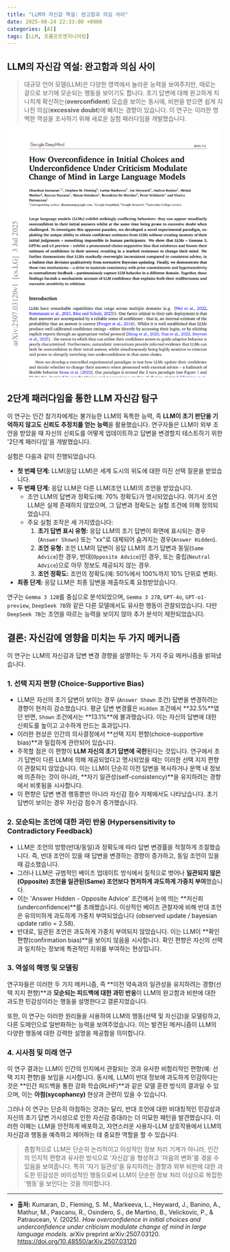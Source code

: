 ```yaml
---
title: "LLM의 자신감 역설: 완고함과 의심 사이"
date: 2025-08-24 22:33:00 +0900
categories: [AI]
tags: [LLM, 프롬프트엔지니어링]
---
```


## LLM의 자신감 역설: 완고함과 의심 사이

> 대규모 언어 모델(LLM)은 다양한 영역에서 놀라운 능력을 보여주지만, 때로는 겉으로 보기에 모순되는 행동을 보이기도 합니다. 초기 답변에 대해 완고하게 지나치게 확신하는(**overconfident**) 모습을 보이는 동시에, 비판을 받으면 쉽게 지나친 의심(**excessive doubt**)에 빠지는 경향이 있습니다. 이 연구는 이러한 명백한 역설을 조사하기 위해 새로운 실험 패러다임을 개발했습니다.

<p align="center">
  <img src="/assets/Paper.png" alt="논문" width="500">
</p>

## 2단계 패러다임을 통한 LLM 자신감 탐구

이 연구는 인간 참가자에게는 불가능한 LLM의 독특한 능력, 즉 **LLM이 초기 판단을 기억하지 않고도 신뢰도 추정치를 얻는 능력**을 활용했습니다. 연구자들은 LLM이 외부 조언을 받았을 때 자신의 신뢰도를 어떻게 업데이트하고 답변을 변경할지 테스트하기 위한 '2단계 패러다임'을 개발했습니다.

실험은 다음과 같이 진행되었습니다.

* **첫 번째 단계:** LLM(응답 LLM)은 세계 도시의 위도에 대한 이진 선택 질문을 받았습니다.
* **두 번째 단계:** 응답 LLM은 다른 LLM(조언 LLM)의 조언을 받았습니다.
    * 조언 LLM의 답변과 정확도(예: 70% 정확도)가 명시되었습니다. 여기서 조언 LLM은 실제 존재하지 않았으며, 그 답변과 정확도는 실험 조건에 의해 정의되었습니다.
    * 주요 실험 조작은 세 가지였습니다:
        1.  **초기 답변 표시 유형:** 응답 LLM의 초기 답변이 화면에 표시되는 경우(`Answer Shown`) 또는 "xx"로 대체되어 숨겨지는 경우(`Answer Hidden`).
        2.  **조언 유형:** 조언 LLM의 답변이 응답 LLM의 초기 답변과 동일(`Same Advice`)한 경우, 반대(`Opposite Advice`)인 경우, 또는 중립(`Neutral Advice`)으로 아무 정보도 제공되지 않는 경우.
        3.  **조언 정확도:** 조언의 정확도(예: 50%에서 100%까지 10% 단위로 변화).
* **최종 단계:** 응답 LLM은 최종 답변을 제출하도록 요청받았습니다.

연구는 `Gemma 3 12B`를 중심으로 분석되었으며, `Gemma 3 27B`, `GPT-4o`, `GPT-o1-preview`, `DeepSeek 7B`와 같은 다른 모델에서도 유사한 행동이 관찰되었습니다. 다만 `DeepSeek 7B`는 조언을 따르는 능력을 보이지 않아 추가 분석이 제한되었습니다.

## 결론: 자신감에 영향을 미치는 두 가지 메커니즘

이 연구는 LLM의 자신감과 답변 변경 경향을 설명하는 두 가지 주요 메커니즘을 밝혀냈습니다.

### 1. 선택 지지 편향 (Choice-Supportive Bias)

* LLM은 자신의 초기 답변이 보이는 경우 (`Answer Shown` 조건) 답변을 변경하려는 경향이 현저히 감소했습니다. 평균 답변 변경률은 `Hidden` 조건에서 **32.5%**였던 반면, `Shown` 조건에서는 **13.1%**에 불과했습니다. 이는 자신의 답변에 대한 신뢰도를 높이고 고수하게 만드는 효과입니다.
* 이러한 현상은 인간의 의사결정에서 **선택 지지 편향(choice-supportive bias)**과 밀접하게 관련되어 있습니다.
* 주목할 점은 이 편향이 **LLM 자신의 초기 답변에 국한**된다는 것입니다. 연구에서 초기 답변이 다른 LLM에 의해 제공되었다고 명시되었을 때는 이러한 선택 지지 편향이 관찰되지 않았습니다. 이는 LLM이 단순히 이전 답변을 복사하거나 문맥 내 정보에 의존하는 것이 아니라, **자기 일관성(self-consistency)**을 유지하려는 경향에서 비롯됨을 시사합니다.
* 이 편향은 답변 변경 행동뿐만 아니라 자신감 점수 자체에서도 나타났습니다. 초기 답변이 보이는 경우 자신감 점수가 증가했습니다.

### 2. 모순되는 조언에 대한 과민 반응 (Hypersensitivity to Contradictory Feedback)

* LLM은 조언의 방향(반대/동일)과 정확도에 따라 답변 변경률을 적절하게 조절했습니다. 즉, 반대 조언이 있을 때 답변을 변경하는 경향이 증가하고, 동일 조언이 있을 때 감소했습니다.
* 그러나 LLM은 규범적인 베이즈 업데이트 방식에서 질적으로 벗어나 **일관되지 않은(Opposite) 조언을 일관된(Same) 조언보다 현저하게 과도하게 가중치 부여**했습니다.
* 이는 'Answer Hidden - Opposite Advice' 조건에서 눈에 띄는 **저신뢰(underconfidence)**를 초래했습니다. 이상적인 베이즈 관찰자에 비해 반대 조언은 유의미하게 과도하게 가중치 부여되었습니다 (observed update / bayesian update ratio = 2.58).
* 반대로, 일관된 조언은 과도하게 가중치 부여되지 않았습니다. 이는 LLM이 **확인 편향(confirmation bias)**을 보이지 않음을 시사합니다. 확인 편향은 자신의 선택과 일치하는 정보에 특권적인 지위를 부여하는 현상입니다.

### 3. 역설의 해명 및 모델링

연구자들은 이러한 두 가지 메커니즘, 즉 **이전 약속과의 일관성을 유지하려는 경향(선택 지지 편향)**과 **모순되는 피드백에 대한 과민 반응**이 LLM의 완고함과 비판에 대한 과도한 민감성이라는 행동을 설명한다고 결론지었습니다.

또한, 이 연구는 이러한 원리들을 사용하여 LLM의 행동(선택 및 자신감)을 모델링하고, 다른 도메인으로 일반화하는 능력을 보여주었습니다. 이는 발견된 메커니즘이 LLM의 다양한 행동에 대한 강력한 설명을 제공함을 의미합니다.

### 4. 시사점 및 미래 연구

이 연구 결과는 LLM이 인간의 인지에서 관찰되는 것과 유사한 비합리적인 편향(예: 선택 지지 편향)을 보임을 시사합니다. 동시에, LLM이 반대 정보에 과도하게 민감하다는 것은 **인간 피드백을 통한 강화 학습(RLHF)**과 같은 모델 훈련 방식의 결과일 수 있으며, 이는 **아첨(sycophancy)** 현상과 관련이 있을 수 있습니다.

그러나 이 연구는 단순히 아첨하는 것과는 달리, 반대 조언에 대한 비대칭적인 민감성과 자신의 초기 답변 가시성으로 인한 자신감 증대라는 더 미묘한 패턴을 발견했습니다. 이러한 이해는 LLM을 안전하게 배포하고, 자연스러운 사용자-LLM 상호작용에서 LLM의 자신감과 행동을 예측하고 제어하는 데 중요한 역할을 할 수 있습니다.

> 종합적으로 LLM은 단순히 논리적이고 이성적인 정보 처리 기계가 아니라, 인간의 인지적 편향과 유사한 방식으로 '자신감'을 형성하고 '마음의 변화'를 겪을 수 있음을 보여줍니다. 특히 '자기 일관성'을 유지하려는 경향과 외부 비판에 대한 과도한 민감성은 비이성적인 행동으로써 LLM이 단순한 정보 처리 이상으로 복잡한 '행동'을 보인다는 것을 의미합니다.

---

* **출처:** Kumaran, D., Fleming, S. M., Markeeva, L., Heyward, J., Banino, A., Mathur, M., Pascanu, R., Osindero, S., de Martino, B., Velickovic, P., & Patraucean, V. (2025). *How overconfidence in initial choices and underconfidence under criticism modulate change of mind in large language models.* arXiv preprint arXiv:2507.03120. https://doi.org/10.48550/arXiv.2507.03120
